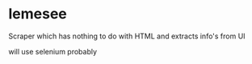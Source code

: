 # lemesee

Scraper which has nothing to do with HTML and extracts info's from UI

will use selenium probably
